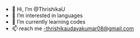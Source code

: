 - 👋 Hi, I’m @ThrishikaU
- 👀 I’m interested in languages
- 🌱 I’m currently learning codes
- 📫 reach me -thrishikaudayakumar08@gmail.com

<!---
ThrishikaU/ThrishikaU is a ✨ special ✨ repository because its `README.md` (this file) appears on your GitHub profile.
You can click the Preview link to take a look at your changes.
--->
